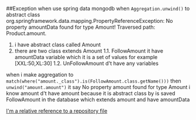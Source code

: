 ##Exception when use spring data mongodb when ``Aggregation.unwind()`` to abstract class
org.springframework.data.mapping.PropertyReferenceException: No property amountData found for type Amount! Traversed path: Product.amount.


1. i have abstract class  called Amount
2. there are two class extends Amount 
1.1. FollowAmount it have amountData variable which it is a set of values  for example [XXL:50,XL:30]
1.2. UnFollowAmount d't have any variables

when i make aggregation to ``match(where("amount._class").is(FollowAmount.class.getName()))`` then ``unwind("amount.amount")`` it say No property amount found for type Amount 
i know amount d't have amount because it is abstract class by is saved FollowAmount in the database which extends amount and have amountData 


[I'm a relative reference to a repository file](../master/src/main/java/org/revo/Domain/Size.java)